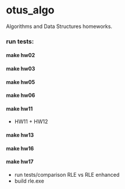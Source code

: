 # otus_algo

Algorithms and Data Structures homeworks.

### run tests:

#### make hw02

#### make hw03

#### make hw05

#### make hw06

#### make hw11

- HW11 + HW12

#### make hw13

#### make hw16

#### make hw17

- run tests/comparison RLE vs RLE enhanced
- build rle.exe